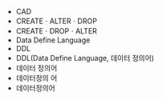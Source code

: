 ﻿- CAD
- CREATEㆍALTERㆍDROP
- CREATEㆍDROPㆍALTER
- Data Define Language
- DDL
- DDL(Data Define Language, 데이터 정의어)
- 데이터 정의어
- 데이터정의 어
- 데이터정의어

